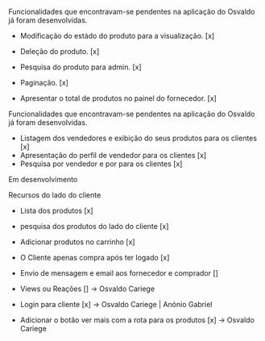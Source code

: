 Funcionalidades que encontravam-se pendentes na aplicação do Osvaldo já foram desenvolvidas.

- Modificação do estádo do produto para a visualização. [x]
- Deleção do produto. [x]
- Pesquisa do produto para admin. [x]
- Paginação. [x]

- Apresentar o total de produtos no painel do fornecedor. [x]

Funcionalidades que encontravam-se pendentes na aplicação do Osvaldo já foram desenvolvidas.

- Listagem dos vendedores e exibição do seus produtos para os clientes [x]
- Apresentação do perfil de vendedor para os clientes [x]
- Pesquisa por vendedor e por para os clientes [x]

Em desenvolvimento

Recursos do lado do cliente
- Lista dos produtos [x]
- pesquisa dos produtos do lado do cliente [x]

- Adicionar produtos no carrinho [x]
- O Cliente apenas compra após ter logado [x]
- Envio de mensagem e email aos fornecedor e comprador []
  
- Views ou Reações [] -> Osvaldo Cariege
- Login para cliente [x] -> Osvaldo Cariege | Anónio Gabriel
- Adicionar o botão ver mais com a rota para os produtos [x] -> Osvaldo Cariege
